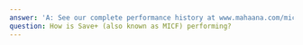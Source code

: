 ```yaml
---
answer: 'A: See our complete performance history at www.mahaana.com/micf#Performance.'
question: How is Save+ (also known as MICF) performing?
---
```

